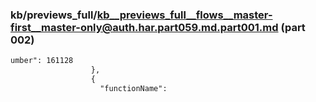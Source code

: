 ### kb/previews_full/kb__previews_full__flows__master-first__master-only@auth.har.part059.md.part001.md (part 002)

```md
umber": 161128
                  },
                  {
                    "functionName": 
```

```
